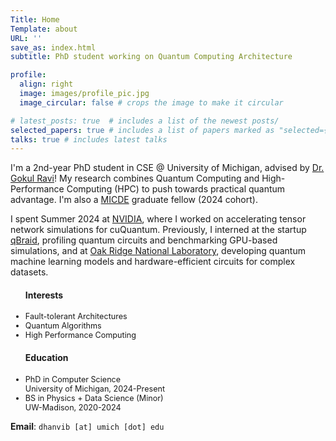 ```yaml
---
Title: Home 
Template: about
URL: ''
save_as: index.html
subtitle: PhD student working on Quantum Computing Architecture 

profile: 
  align: right
  image: images/profile_pic.jpg
  image_circular: false # crops the image to make it circular

# latest_posts: true  # includes a list of the newest posts/
selected_papers: true # includes a list of papers marked as "selected={true}"
talks: true # includes latest talks
---
```


I'm a 2nd-year PhD student in CSE @ University of Michigan, advised by [Dr. Gokul Ravi](https://gsravi.engin.umich.edu/)!
My research combines Quantum Computing and High-Performance Computing (HPC) to push towards practical quantum advantage. I'm also a [MICDE](https://micde.umich.edu/) graduate fellow (2024 cohort).

I spent Summer 2024 at [NVIDIA](https://www.nvidia.com/en-us/solutions/quantum-computing/), where I worked on accelerating tensor network simulations for cuQuantum. Previously, I interned at the startup [qBraid](https://www.qbraid.com/), profiling quantum circuits and benchmarking GPU-based simulations, and at [Oak Ridge National Laboratory](https://www.ornl.gov/directorate/ccsd), developing quantum machine learning models and hardware-efficient circuits for complex datasets.

<!-- add this winter 2026 -->
<!-- If you’re an undergraduate with an idea you’d like to explore, I’d be excited to hear from you—please don’t hesitate to email me! --> 

<style>
  .lower-font-size li {
    font-size: 0.90em; /* You can adjust the value as needed */
  }
</style>

<div class="desktop">
<div class="row">
    <div class="col-5 pr-0">
    <div class="row justify-content-center">
    <ul class="lower-font-size"> 
    <h4>Interests</h4>
    <li>Fault-tolerant Architectures</li>
    <li>Quantum Algorithms</li>
    <li>High Performance Computing</li>
    </ul>
    </div> 
    </div>
    <div class="col-7"> 
    <div class="row justify-content-center">
    <ul class="lower-font-size">
    <h4>Education</h4>
    <li>PhD in Computer Science<br>University of Michigan, 2024-Present</li>
    <li>BS in Physics + Data Science (Minor)<br> UW-Madison, 2020-2024</li>
    </ul> 
    </div>
    </div>
</div>
</div>

**Email**: `dhanvib [at] umich [dot] edu`

